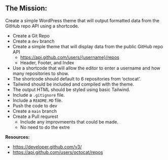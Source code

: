 ## The Mission: 

Create a simple WordPress theme that will output formatted data from the GitHub repo API using a shortcode.


* Create a Git Repo
* Create a `dev` branch
* Create a simple theme that will display data from the public GitHub repo API
  * https://api.github.com/users/{username}/repos
  * Header, Footer, and Index
* Use a shortcode that will allow the editor to enter a username and how many repositories to show.
* The shortcode should default to 6 repositories from ‘octocat’.
* Tailwind should be included and compiled with the theme.
* The output HTML should be styled using basic Tailwind.
* Include a `.gitignore` file.
* Include a `README.MD` file.
* Push the code to dev
* Create a `main` branch
* Create a Pull requrest
    * Include any improvmeents that could be made.
    * No need to do the extre


**Resources:**

* https://developer.github.com/v3/
* https://api.github.com/users/octocat/repos
